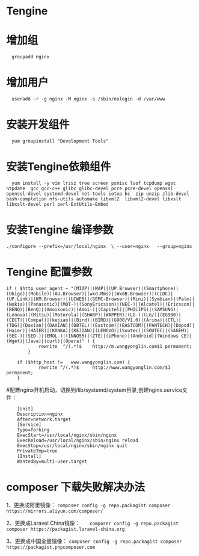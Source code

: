 # Tengine
# 增加组
`  groupadd nginx`
# 增加用户
`  useradd -r -g nginx -M nginx -s /sbin/nologin -d /var/www`
# 安装开发组件
`  yum groupinstall "Development Tools"`
# 安装Tengine依赖组件
`  yum install -y vim lrzsz tree screen psmisc lsof tcpdump wget  ntpdate  gcc gcc-c++ glibc glibc-devel pcre pcre-devel openssl  openssl-devel systemd-devel net-tools iotop bc  zip unzip zlib-devel bash-completion nfs-utils automake libxml2  libxml2-devel libxslt libxslt-devel perl perl-ExtUtils-Embed`

# 安装Tengine 编译参数
`./configure --prefix=/usr/local/nginx  \
	--user=nginx   --group=nginx`
# Tengine 配置参数

	if ( $http_user_agent ~ "(MIDP)|(WAP)|(UP.Browser)|(Smartphone)|(Obigo)|(Mobile)|(AU.Browser)|(wxd.Mms)|(WxdB.Browser)|(CLDC)|(UP.Link)|(KM.Browser)|(UCWEB)|(SEMC-Browser)|(Mini)|(Symbian)|(Palm)|(Nokia)|(Panasonic)|(MOT-)|(SonyEricsson)|(NEC-)|(Alcatel)|(Ericsson)|(BENQ)|(BenQ)|(Amoisonic)|(Amoi-)|(Capitel)|(PHILIPS)|(SAMSUNG)|(Lenovo)|(Mitsu)|(Motorola)|(SHARP)|(WAPPER)|(LG-)|(LG/)|(EG900)|(CECT)|(Compal)|(kejian)|(Bird)|(BIRD)|(G900/V1.0)|(Arima)|(CTL)|(TDG)|(Daxian)|(DAXIAN)|(DBTEL)|(Eastcom)|(EASTCOM)|(PANTECH)|(Dopod)|(Haier)|(HAIER)|(KONKA)|(KEJIAN)|(LENOVO)|(Soutec)|(SOUTEC)|(SAGEM)|(SEC-)|(SED-)|(EMOL-)|(INNO55)|(ZTE)|(iPhone)|(Android)|(Windows CE)|(Wget)|(Java)|(curl)|(Opera)" ) {
				rewrite  ^/(.*)$	http://m.wangyonglin.com$1 permanent;
			}
			
		if ($http_host !=	www.wangyonglin.com) {
				rewrite ^/(.*)$		http://www.wangyonglin.com/$1 permanent;
		}

#配置nginx开机启动，切换到/lib/systemd/system目录,创建nginx.service文件：
```
	[Unit]
	Description=nginx
	After=network.target
	[Service]
	Type=forking
	ExecStart=/usr/local/nginx/sbin/nginx
	ExecReload=/usr/local/nginx/sbin/nginx reload
	ExecStop=/usr/local/nginx/sbin/nginx quit
	PrivateTmp=true
	[Install]
	WantedBy=multi-user.target
```
# composer 下载失败解决办法
1、更换成阿里镜像：
	`composer config -g repo.packagist composer https://mirrors.aliyun.com/composer/`

2、更换成Laravel China镜像：
`	composer config -g repo.packagist composer https://packagist.laravel-china.org`

3、更换成中国全量镜像：
`composer config -g repo.packagist composer https://packagist.phpcomposer.com`
